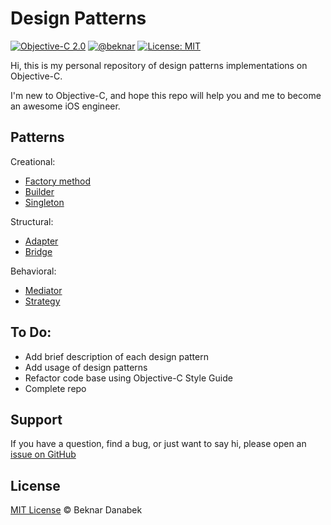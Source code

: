 # Design Patterns

[![Objective-C 2.0](https://img.shields.io/badge/Objective--C-2.0-orange.svg)](https://developer.apple.com/library/archive/documentation/Cocoa/Conceptual/ProgrammingWithObjectiveC/Introduction/Introduction.html#//apple_ref/doc/uid/TP40011210)
[![@beknar](https://img.shields.io/badge/contact-%40beknar-brightgreen.svg)](https://t.me/beknar)
[![License: MIT](https://img.shields.io/badge/License-MIT-yellow.svg)](https://opensource.org/licenses/MIT)

Hi, this is my personal repository of design patterns implementations on Objective-C.

I'm new to Objective-C, and hope this repo will help you and me to become an awesome iOS engineer.

## Patterns

Creational:
- [Factory method](https://github.com/danabeknar/design-patterns/tree/master/design-patterns/design-patterns/Creational/Factory)
- [Builder](https://github.com/danabeknar/design-patterns/tree/master/design-patterns/design-patterns/Creational/Builder)
- [Singleton](https://github.com/danabeknar/design-patterns/tree/master/design-patterns/design-patterns/Creational/Singleton)

Structural:
- [Adapter](https://github.com/danabeknar/design-patterns/tree/master/design-patterns/design-patterns/Structural/Adapter)
- [Bridge](https://github.com/danabeknar/design-patterns/tree/master/design-patterns/design-patterns/Structural/Bridge)

Behavioral:
- [Mediator](https://github.com/danabeknar/design-patterns/tree/master/design-patterns/design-patterns/Behavioral/Mediator)
- [Strategy](https://github.com/danabeknar/design-patterns/tree/master/design-patterns/design-patterns/Behavioral/Strategy)

To Do:
-------
- Add brief description of each design pattern
- Add usage of design patterns
- Refactor code base using Objective-C Style Guide
- Complete repo

## Support

If you have a question, find a bug, or just want to say hi, please open an [issue on GitHub](https://github.com/danabeknar/design-patterns/issues/new)

## License

[MIT License](./LICENSE) © Beknar Danabek

